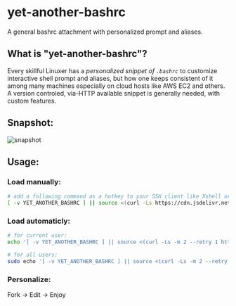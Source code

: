 # yet-another-bashrc
A general bashrc attachment with personalized prompt and aliases.

## What is "yet-another-bashrc"?
Every skillful Linuxer has a *personalized snippet of `.bashrc`* to customize interactive shell prompt and aliases, but how one keeps consistent of it among many machines especially on cloud hosts like AWS EC2 and others. A version controled, via-HTTP available snippet is generally needed, with custom features.

## Snapshot:
![snapshot](https://raw.githubusercontent.com/vbem/remote-bashrc/master/img/snapshot.png)

## Usage:

### Load manually:
```sh
# add a following command as a hotkey to your SSH client like Xshell or Putty and etc.
[ -v YET_ANOTHER_BASHRC ] || source <(curl -Ls https://cdn.jsdelivr.net/gh/vbem/yet-another-bashrc/bashrc.sh)
```

### Load automaticly:
```sh
# for current user:
echo '[ -v YET_ANOTHER_BASHRC ] || source <(curl -Ls -m 2 --retry 1 https://cdn.jsdelivr.net/gh/vbem/yet-another-bashrc/bashrc.sh)' >> ~/.bashrc

# for all users:
sudo echo '[ -v YET_ANOTHER_BASHRC ] || source <(curl -Ls -m 2 --retry 1 https://cdn.jsdelivr.net/gh/vbem/yet-another-bashrc/bashrc.sh)' >> /etc/bashrc
```

### Personalize:
Fork -> Edit -> Enjoy
